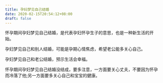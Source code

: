```yaml
---
title: 孕妇梦见自己结婚
date: 2020-02-15T20:54:12+08:00
draft: false
---
```


怀孕期间孕妇梦见自己结婚，是代表孕妇怀孕生子的意思，也是一种新生活的开始。

孕妇梦见自己和别人结婚，可能是孕期心情焦虑，希望老公能多关心自己。

孕妇梦见自己和老公结婚，预示生活会幸福。

怀孕期间孕妇梦见自己结婚没结成，要多注意，一方面要关心丈夫，不要因为怀孕而冷落了他;另一方面要多关心自己和宝宝的健康。
